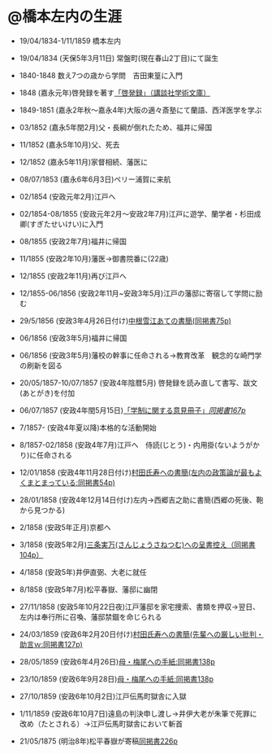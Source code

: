 @橋本左内の生涯
===============

- 19/04/1834-1/11/1859 橋本左内
- 19/04/1834 (天保5年3月11日) 常盤町(現在春山2丁目)にて誕生
- 1840-1848 数え7つの歳から学問　吉田東篁に入門
- 1848 (嘉永元年)啓発録を著す[「啓発録」（講談社学術文庫）](https://app.box.com/s/kb6nbmqws3vqjxvru38dvjnnjs00n90s)
- 1849-1851 (嘉永2年秋〜嘉永4年)大阪の適々斎塾にて蘭語、西洋医学を学ぶ
- 03/1852 (嘉永5年閏2月)父・長綱が倒れたため、福井に帰国
- 11/1852 (嘉永5年10月)父、死去
- 12/1852 (嘉永5年11月)家督相続、藩医に
- 08/07/1853 (嘉永6年6月3日)ペリー浦賀に来航
- 02/1854 (安政元年2月)江戸へ
- 02/1854-08/1855 (安政元年2月〜安政2年7月)江戸に遊学、蘭学者・杉田成卿(すぎたせいけい)に入門
- 08/1855 (安政2年7月)福井に帰国
- 11/1855 (安政2年10月)藩医→御書院番に(22歳)
- 12/1855 (安政2年11月)再び江戸へ
- 12/1855-06/1856 (安政2年11月~安政3年5月)江戸の藩邸に寄宿して学問に励む
- 29/5/1856 (安政3年4月26日付け)[中根雪江あての書簡(同掲書75p)](https://app.box.com/s/891ehiezemrwq9oosyunyggoy0ojnq5b)
- 06/1856 (安政3年5月)福井に帰国
- 06/1856 (安政3年5月)藩校の幹事に任命される→教育改革　観念的な崎門学の刷新を図る

- 20/05/1857-10/07/1857 (安政4年陰暦5月) 啓発録を読み直して書写、跋文(あとがき)を付加
- 06/07/1857 (安政4年閏5月15日)[「学制に関する意見冊子」*同掲書167p*](https://app.box.com/s/oryzo01k31shmcc1xairf8watn9gt0xh)
- 7/1857- (安政4年夏以降)本格的な活動開始
- 8/1857-02/1858 (安政4年7月)江戸へ　侍読(じとう)・内用掛(ないようがかり)に任命される
- 12/01/1858 (安政4年11月28日付け)[村田氏寿への書簡(左内の政策論が最もよくまとまっている:同掲書54p)](https://app.box.com/s/891ehiezemrwq9oosyunyggoy0ojnq5b)
- 28/01/1858 (安政4年12月14日付け)左内→西郷吉之助に書簡(西郷の死後、鞄から見つかる)
- 2/1858 (安政5年正月)京都へ
- 3/1858 (安政5年2月)[三条実万(さんじょうさねつむ)への呈書控え（同掲書104p）](https://app.box.com/s/891ehiezemrwq9oosyunyggoy0ojnq5b)
- 4/1858 (安政5年)井伊直弼、大老に就任
- 8/1858 (安政5年7月)松平春嶽、藩邸に幽閉
- 27/11/1858 (安政5年10月22日夜)江戸藩邸を家宅捜索、書類を押収→翌日、左内は奉行所に召喚、藩邸禁錮を命じられる
- 24/03/1859 (安政6年2月20日付け)[村田氏寿への書簡(先輩への厳しい批判・助言ｗ:同掲書127p)](https://app.box.com/s/891ehiezemrwq9oosyunyggoy0ojnq5b)
- 28/05/1859 (安政6年4月26日)[母・梅尾への手紙:同掲書138p](https://app.box.com/s/891ehiezemrwq9oosyunyggoy0ojnq5b)
- 23/10/1859 (安政6年9月28日)[母・梅尾への手紙:同掲書138p](https://app.box.com/s/891ehiezemrwq9oosyunyggoy0ojnq5b)
- 27/10/1859 (安政6年10月2日)江戸伝馬町獄舎に入獄
- 1/11/1859 (安政6年10月7日)遠島の判決申し渡し→井伊大老が朱筆で死罪に改め（たとされる）→江戸伝馬町獄舎において斬首

- 21/05/1875 (明治8年)松平春嶽が寄稿[同掲書226p](https://app.box.com/s/pgonklnoji9hzuic1joycban40p1w6ui)
